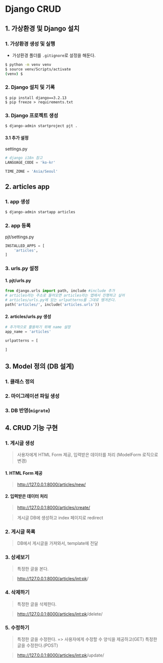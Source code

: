 # Django CRUD

## 1. 가상환경 및 Django 설치

### 1. 가상환경 생성 및 실행

- 가상환경 폴더를 `.gitignore`로 설정을 해둔다.

```bash
$ python -m venv venv
$ source venv/Scripts/activate
(venv) $
```

### 2. Django 설치 및 기록

```
$ pip install django==3.2.13
$ pip freeze > requirements.txt
```

### 3. Django 프로젝트 생성

```bash
$ django-admin startproject pjt .
```

#### 3.1 추가 설정
settings.py
```python
# django i18n 참고
LANGUAGE_CODE = 'ko-kr'

TIME_ZONE = 'Asia/Seoul'
```


## 2. articles app

### 1. app 생성
```bash
$ django-admin startapp articles
```

### 2. app 등록
pjt/settings.py
```python
INSTALLED_APPS = [
    'articles',
]
```

### 3. urls.py 설정
#### 1. pjt/urls.py
```python
from django.urls import path, include #include 추가
# articles라는 주소로 들어오면 articles라는 앱에서 진행하고 싶어
# articles/urls.py에 있는 urlpatterns를 그대로 땡겨온다.
path('articles/', include('articles.urls'))
```

#### 2. articles/urls.py 생성

```python
# 추가적으로 활용하기 위해 name 설정
app_name = 'articles'

urlpatterns = [
  
]

```
## 3. Model 정의 (DB 설계)

### 1. 클래스 정의

### 2. 마이그레이션 파일 생성

### 3. DB 반영(`migrate`)

## 4. CRUD 기능 구현

### 1. 게시글 생성

> 사용자에게 HTML Form 제공, 입력받은 데이터를 처리 (ModelForm 로직으로 변경)

#### 1. HTML Form 제공

> http://127.0.0.1:8000/articles/new/

#### 2. 입력받은 데이터 처리

> http://127.0.0.1:8000/articles/create/

> 게시글 DB에 생성하고 index 페이지로 redirect

### 2. 게시글 목록

> DB에서 게시글을 가져와서, template에 전달

### 3. 상세보기

> 특정한 글을 본다.

> http://127.0.0.1:8000/articles/<int:pk>/

### 4. 삭제하기

> 특정한 글을 삭제한다.

> http://127.0.0.1:8000/articles/<int:pk>/delete/

### 5. 수정하기

> 특정한 글을 수정한다. => 사용자에게 수정할 수 양식을 제공하고(GET) 특정한 글을 수정한다.(POST)

> http://127.0.0.1:8000/articles/<int:pk>/update/